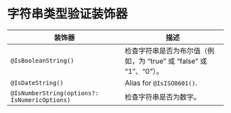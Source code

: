 
# 字符串类型验证装饰器

| 装饰器                                              | 描述                                                                                                                                                                                           |
| ------------------------------------------------------ | ----------------------------------------------------------------------------------------------------------------------------------------------------------------------------------------------------- |
| `@IsBooleanString()`                                   | 检查字符串是否为布尔值（例如，为 “true” 或 “false” 或 “1”、“0”）。                                                                                                                              |
| `@IsDateString()`                                      | Alias for `@IsISO8601()`.                                                                                                                                                                             |
| `@IsNumberString(options?: IsNumericOptions)`          | 检查字符串是否为数字。                                                                                                                                                                       |



